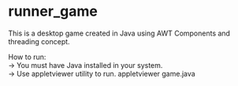 # runner_game
This is a desktop game created in Java using
AWT Components and threading concept.

How to run:<br/>
-> You must have Java installed
   in your system.<br/>
-> Use appletviewer utility to run.
   appletviewer game.java
